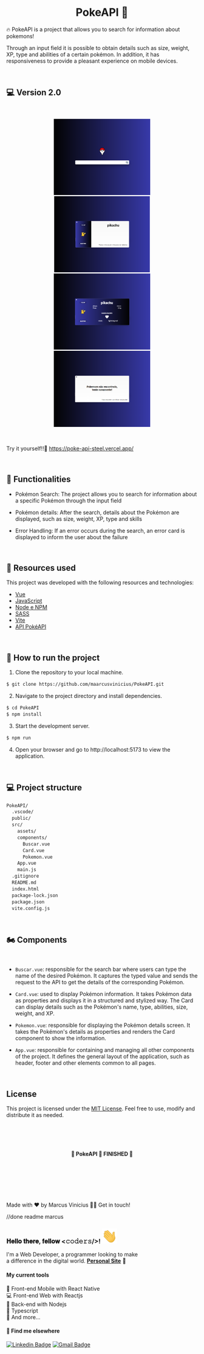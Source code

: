 <h1 align="center">PokeAPI 👾</h1>

<p align="left">🔥 PokeAPI is a project that allows you to search for information about pokemons!

<br />

Through an input field it is possible to obtain details such as size, weight, XP, type and abilities of a certain pokémon. In addition, it has responsiveness to provide a pleasant experience on mobile devices.
</p>

<br />

## 💻 Version 2.0

<br />

<div id="layout" align="center">
  <p align="stretch">
    <img align="" height="200" src="./src/assets/ScreenshotPoke.png">
    <img align="" height="200" src="./src/assets/ScreenshotPokePika.png">
    <img align="" height="200" src="./src/assets/ScreenshotPokePikaMouse.png">
    <img align="" height="200" src="./src/assets/ScreenshotPokeError.png">
  </p>
</div>

<br />

Try it yourself!!🔎 https://poke-api-steel.vercel.app/

<br />

## 🎡 Functionalities

- Pokémon Search: The project allows you to search for information about a specific Pokémon through the input field

- Pokémon details: After the search, details about the Pokémon are displayed, such as size, weight, XP, type and skills

- Error Handling: If an error occurs during the search, an error card is displayed to inform the user about the failure


<br />

## 🔧 Resources used

This project was developed with the following resources and technologies:

- [Vue](https://vuejs.org/)
- [JavaScript](https://developer.mozilla.org/pt-BR/docs/Web/JavaScript)
- [Node e NPM](https://nodejs.org/)
- [SASS](https://sass-lang.com/)
- [Vite](https://vitejs.dev/)
- [API PokéAPI](https://pokeapi.co/)

<br />

## 🚀 How to run the project

1. Clone the repository to your local machine.

```bash
$ git clone https://github.com/maarcusvinicius/PokeAPI.git
```

2. Navigate to the project directory and install dependencies.

```bash
$ cd PokeAPI
$ npm install
```
3. Start the development server.

```bash
$ npm run
```

4. Open your browser and go to http://localhost:5173 to view the application.

<br />

## 💻 Project structure

```bash
PokeAPI/
  .vscode/
  public/
  src/
    assets/
    components/
      Buscar.vue
      Card.vue
      Pokemon.vue
    App.vue
    main.js
  .gitignore
  README.md
  index.html
  package-lock.json
  package.json
  vite.config.js
```

<br />

## 🏍️ Components

<br />

- `Buscar.vue`: responsible for the search bar where users can type the name of the desired Pokémon. It captures the typed value and sends the request to the API to get the details of the corresponding Pokémon.

- `Card.vue`: used to display Pokémon information. It takes Pokémon data as properties and displays it in a structured and stylized way. The Card can display details such as the Pokémon's name, type, abilities, size, weight, and XP.

- `Pokemon.vue`: responsible for displaying the Pokémon details screen. It takes the Pokémon's details as properties and renders the Card component to show the information.

- `App.vue`: responsible for containing and managing all other components of the project. It defines the general layout of the application, such as header, footer and other elements common to all pages.


<br />

## License

<p>

This project is licensed under the [MIT License](https://opensource.org/license/mit/). Feel free to use, modify and distribute it as needed.

</p>

<br />
<br />
<br />
<h4 align="center"> 
	🚧  PokeAPI 👾 FINISHED  🚧
</h4>
<br />
<br />
<br />
<br />
<br />

Made with ❤️ by Marcus Vinicius 👋🏽 Get in touch!

//done readme marcus











### 𝐇𝐞𝐥𝐥𝐨 𝐭𝐡𝐞𝐫𝐞, 𝐟𝐞𝐥𝐥𝐨𝐰 <𝚌𝚘𝚍𝚎𝚛𝚜/>! <img width="40" src="https://raw.githubusercontent.com/ABSphreak/ABSphreak/master/gifs/Hi.gif">

I'm a Web Developer, a programmer looking to make <br /> a difference in the digital world. [**Personal Site**](https://marcus-dev.vercel.app/) 🚀

#### My current tools

📲 Front-end Mobile with React Native  
💻 Front-end Web with Reactjs  
📡 Back-end with Nodejs  
🔣 Typescript  
🧰 And more...

#### 💬 Find me elsewhere

[![Linkedin Badge](https://img.shields.io/badge/-Linkedin-blue?style=flat-square&logo=Linkedin&logoColor=white&link=https://www.linkedin.com/in/marcus-vinicius-507718228/)](https://www.linkedin.com/in/marcus-vinicius-507718228/)
[![Gmail Badge](https://img.shields.io/badge/-marcus.editor77@gmail.com-c14438?style=flat-square&logo=Gmail&logoColor=white&link=mailto:marcus.editor77@gmail.com)](marcus.editor77@gmail.com)
